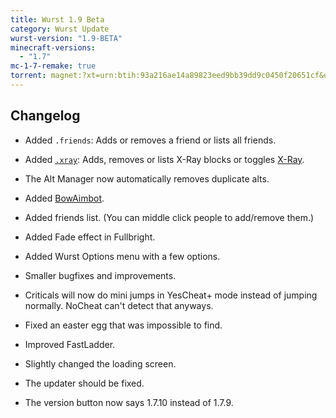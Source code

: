 ```yaml
---
title: Wurst 1.9 Beta
category: Wurst Update
wurst-version: "1.9-BETA"
minecraft-versions:
  - "1.7"
mc-1-7-remake: true
torrent: magnet:?xt=urn:btih:93a216ae14a89823eed9bb39dd9c0450f20651cf&dn=Wurst%201.9-BETA%20REMAKE&tr=udp%3a%2f%2ftracker.opentrackr.org%3a1337%2fannounce&tr=udp%3a%2f%2f9.rarbg.com%3a2810%2fannounce&tr=udp%3a%2f%2fopen.tracker.cl%3a1337%2fannounce&tr=udp%3a%2f%2fexodus.desync.com%3a6969%2fannounce&tr=udp%3a%2f%2ftracker.openbittorrent.com%3a6969%2fannounce&tr=http%3a%2f%2fopenbittorrent.com%3a80%2fannounce&tr=udp%3a%2f%2fwww.torrent.eu.org%3a451%2fannounce&tr=udp%3a%2f%2fvibe.sleepyinternetfun.xyz%3a1738%2fannounce&tr=udp%3a%2f%2ftracker2.dler.org%3a80%2fannounce&tr=udp%3a%2f%2ftracker.torrent.eu.org%3a451%2fannounce&tr=udp%3a%2f%2ftracker.tiny-vps.com%3a6969%2fannounce&tr=udp%3a%2f%2ftracker.srv00.com%3a6969%2fannounce&tr=udp%3a%2f%2ftracker.pomf.se%3a80%2fannounce&tr=http%3a%2f%2ftracker.openbittorrent.com%3a80%2fannounce&tr=udp%3a%2f%2ftracker.ololosh.space%3a6969%2fannounce&tr=udp%3a%2f%2ftracker.moeking.me%3a6969%2fannounce&tr=udp%3a%2f%2fretracker.netbynet.ru%3a2710%2fannounce&tr=udp%3a%2f%2fopentor.org%3a2710%2fannounce&tr=udp%3a%2f%2fopen.stealth.si%3a80%2fannounce
---
```

## Changelog

- Added `.friends`: Adds or removes a friend or lists all friends.

- Added [`.xray`](https://wiki.wurstclient.net/cmd/xray): Adds, removes or lists X-Ray blocks or toggles [X-Ray](https://wiki.wurstclient.net/x-ray).

- The Alt Manager now automatically removes duplicate alts.

- Added [BowAimbot](https://wiki.wurstclient.net/bowaimbot).

- Added friends list. (You can middle click people to add/remove them.)

- Added Fade effect in Fullbright.

- Added Wurst Options menu with a few options.

- Smaller bugfixes and improvements.

- Criticals will now do mini jumps in YesCheat+ mode instead of jumping normally. NoCheat can't detect that anyways.

- Fixed an easter egg that was impossible to find.

- Improved FastLadder.

- Slightly changed the loading screen.

- The updater should be fixed.

- The version button now says 1.7.10 instead of 1.7.9.
